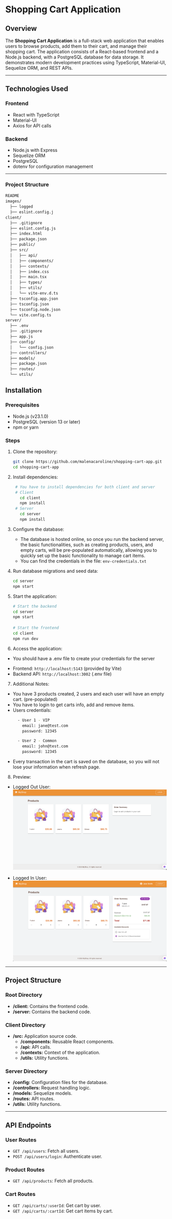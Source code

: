 # Shopping Cart Application

## Overview
The **Shopping Cart Application** is a full-stack web application that enables users to browse products, add them to their cart, and manage their shopping cart. The application consists of a React-based frontend and a Node.js backend, with a PostgreSQL database for data storage. It demonstrates modern development practices using TypeScript, Material-UI, Sequelize ORM, and REST APIs.

---

## Technologies Used

### Frontend
- React with TypeScript
- Material-UI
- Axios for API calls

### Backend
- Node.js with Express
- Sequelize ORM
- PostgreSQL
- dotenv for configuration management

---
### Project Structure
```bash
README
images/
  ├── logged
  ├── eslint.config.j
client/
  ├── .gitignore
  ├── eslint.config.js
  ├── index.html
  ├── package.json
  ├── public/
  ├── src/
  │   ├── api/
  │   ├── components/
  │   ├── contexts/
  │   ├── index.css
  │   ├── main.tsx
  │   ├── types/
  │   ├── utils/
  │   └── vite-env.d.ts
  ├── tsconfig.app.json
  ├── tsconfig.json
  ├── tsconfig.node.json
  └── vite.config.ts
server/
  ├── .env
  ├── .gitignore
  ├── app.js
  ├── config/
  │   └── config.json
  ├── controllers/
  ├── models/
  ├── package.json
  ├── routes/
  └── utils/
```

## Installation

### Prerequisites
- Node.js (v23.1.0)
- PostgreSQL (version 13 or later)
- npm or yarn


### Steps

1. Clone the repository:
   ```bash
   git clone https://github.com/malenacaroline/shopping-cart-app.git
   cd shopping-cart-app
   ```

2. Install dependencies:
   ```bash
    # You have to install dependencies for both client and server
    # Client
      cd client
      npm install
    # Server
      cd server
      npm install
   ```

3. Configure the database:
   - The database is hosted online, so once you run the backend server, the basic functionalities, such as creating products, users, and empty carts, will be pre-populated automatically, allowing you to quickly set up the basic functionality to manage cart items.
   - You can find the credentials in the file: `env-credentials.txt`

4. Run database migrations and seed data:
   ```bash
   cd server
   npm start
   ```

5. Start the application:
   ```bash
   # Start the backend
   cd server
   npm start

   # Start the frontend
   cd client
   npm run dev
   ```

6. Access the application:
  * You should have a .env file to create your credentials for the server
   - Frontend: `http://localhost:5143` (provided by Vite)
   - Backend API: `http://localhost:3002` (.env file)

7. Additional Notes:
  - You have 3 products created, 2 users and each user will have an empty cart. (pre-populated)
  - You have to login to get carts info, add and remove items.
  - Users credentials:
    ```bash
      - User 1 - VIP
        email: jane@test.com
        password: 12345
    ```
    ```bash
      - User 2 - Common
        email: john@test.com
        password: 12345
    ```
  - Every transaction in the cart is saved on the database, so you will not lose your information when refresh page.

8. Preview:
- Logged Out User:
![Preview Image](images/loggedout.png)

- Logged In User:
![Preview Image](images/loggedin.png)

---

## Project Structure

### Root Directory
- **/client:** Contains the frontend code.
- **/server:** Contains the backend code.

### Client Directory
- **/src:** Application source code.
  - **/components:** Reusable React components.
  - **/api:** API calls.
  - **/contexts:** Context of the application.
  - **/utils:** Utility functions.

### Server Directory  
  - **/config:** Configuration files for the database.
  - **/controllers:** Request handling logic.
  - **/models:** Sequelize models.
  - **/routes:** API routes.
  - **/utils:** Utility functions.

---

## API Endpoints

### User Routes
- `GET /api/users`: Fetch all users.
- `POST /api/users/login`: Authenticate user.

### Product Routes
- `GET /api/products`: Fetch all products.

### Cart Routes
- `GET /api/carts/:userId`: Get cart by user.
- `GET /api/carts/:cartId`: Get cart items by cart.
